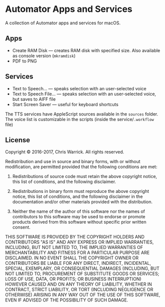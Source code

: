Automator Apps and Services
===========================

A collection of Automator apps and services for macOS.

Apps
----

* Create RAM Disk — creates RAM disk with specified size. Also available as
  console version (`mkramdisk`)
* PDF to PNG

Services
--------

* Text to Speech… — speaks selection with an user-selected voice
* Text to Speech File… — speaks selection with an user-selected voice, but
  saves to AIFF file
* Start Screen Saver — useful for keyboard shortcuts

The TTS services have AppleScript sources available in the `sources` folder.
The voice list is customizable in the scripts (inside the service/`.workflow`
file)

License
-------

Copyright © 2016-2017, Chris Warrick.
All rights reserved.

Redistribution and use in source and binary forms, with or without modification, are permitted provided that the following conditions are met:

1. Redistributions of source code must retain the above copyright notice, this list of conditions, and the following disclaimer.

2. Redistributions in binary form must reproduce the above copyright notice, this list of conditions, and the following disclaimer in the documentation and/or other materials provided with the distribution.

3. Neither the name of the author of this software nor the names of contributors to this software may be used to endorse or promote products derived from this software without specific prior written consent.

THIS SOFTWARE IS PROVIDED BY THE COPYRIGHT HOLDERS AND CONTRIBUTORS "AS IS" AND ANY EXPRESS OR IMPLIED WARRANTIES, INCLUDING, BUT NOT LIMITED TO, THE IMPLIED WARRANTIES OF MERCHANTABILITY AND FITNESS FOR A PARTICULAR PURPOSE ARE DISCLAIMED.  IN NO EVENT SHALL THE COPYRIGHT OWNER OR CONTRIBUTORS BE LIABLE FOR ANY DIRECT, INDIRECT, INCIDENTAL, SPECIAL, EXEMPLARY, OR CONSEQUENTIAL DAMAGES (INCLUDING, BUT NOT LIMITED TO, PROCUREMENT OF SUBSTITUTE GOODS OR SERVICES; LOSS OF USE, DATA, OR PROFITS; OR BUSINESS INTERRUPTION) HOWEVER CAUSED AND ON ANY THEORY OF LIABILITY, WHETHER IN CONTRACT, STRICT LIABILITY, OR TORT (INCLUDING NEGLIGENCE OR OTHERWISE) ARISING IN ANY WAY OUT OF THE USE OF THIS SOFTWARE, EVEN IF ADVISED OF THE POSSIBILITY OF SUCH DAMAGE.
